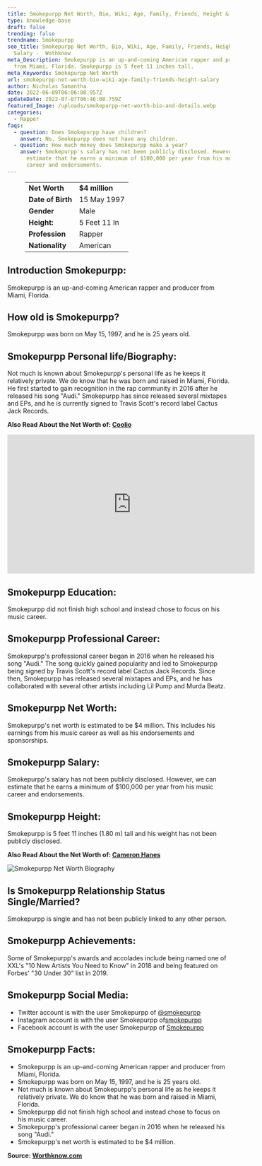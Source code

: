 ```yaml
---
title: Smokepurpp Net Worth, Bio, Wiki, Age, Family, Friends, Height & Salary
type: knowledge-base
draft: false
trending: false
trendname: Smokepurpp
seo_title: Smokepurpp Net Worth, Bio, Wiki, Age, Family, Friends, Height &
  Salary -  Wothknow
meta_Description: Smokepurpp is an up-and-coming American rapper and producer
  from Miami, Florida. Smokepurpp is 5 feet 11 inches tall.
meta_Keywords: Smokepurpp Net Worth
url: smokepurpp-net-worth-bio-wiki-age-family-friends-height-salary
author: Nicholas Samantha
date: 2022-06-09T06:06:00.957Z
updateDate: 2022-07-07T06:46:08.759Z
featured_Image: /uploads/smokepurpp-net-worth-bio-and-details.webp
categories:
  - Rapper
faqs:
  - question: Does Smokepurpp have children?
    answer: No, Smokepurpp does not have any children.
  - question: How much money does Smokepurpp make a year?
    answer: Smokepurpp's salary has not been publicly disclosed. However, we can
      estimate that he earns a minimum of $100,000 per year from his music
      career and endorsements.
---
```

<figure class="wp-block-table is-style-stripes">
  <table>
    <tbody>
      <tr>
        <td>
          <strong>Net Worth</strong>
        </td>
        <td>
          <strong>$4 million</strong>
        </td>
      </tr>
      <tr>
        <td>
          <strong>Date of Birth</strong>
        </td>
        <td>15 May 1997</td>
      </tr>
      <tr>
        <td>
          <strong>Gender</strong>
        </td>
        <td>Male</td>
      </tr>
      <tr>
        <td>
          <strong>Height:</strong>
        </td>
        <td>5 Feet 11 In</td>
      </tr>
      <tr>
        <td>
          <strong>Profession</strong>
        </td>
        <td>Rapper</td>
      </tr>
      <tr>
        <td>
          <strong>Nationality</strong>
        </td>
        <td>American</td>
      </tr>
    </tbody>
  </table>
</figure>

## **Introduction Smokepurpp:**

Smokepurpp is an up-and-coming American rapper and producer from Miami, Florida. 

## **How old is Smokepurpp?**

Smokepurpp was born on May 15, 1997, and he is 25 years old.

## **Smokepurpp Personal life/Biography:**

Not much is known about Smokepurpp's personal life as he keeps it relatively private. We do know that he was born and raised in Miami, Florida. He first started to gain recognition in the rap community in 2016 after he released his song "Audi." Smokepurpp has since released several mixtapes and EPs, and he is currently signed to Travis Scott's record label Cactus Jack Records.

**Also Read About the Net Worth of: <a href="https://worthknow.com/coolio-net-worth-bio-age-family-friends-height-salary/" target="_blank" rel="noopener">Coolio</a>**

<iframe width="560" height="315" src="https://www.youtube.com/embed/COcACPRXSC8" title="YouTube video player" frameborder="0" allow="accelerometer; autoplay; clipboard-write; encrypted-media; gyroscope; picture-in-picture" allowfullscreen></iframe>

## **Smokepurpp Education:**

Smokepurpp did not finish high school and instead chose to focus on his music career.

## **Smokepurpp Professional Career:**

Smokepurpp's professional career began in 2016 when he released his song "Audi." The song quickly gained popularity and led to Smokepurpp being signed by Travis Scott's record label Cactus Jack Records. Since then, Smokepurpp has released several mixtapes and EPs, and he has collaborated with several other artists including Lil Pump and Murda Beatz. 

## **Smokepurpp Net Worth:**

Smokepurpp's net worth is estimated to be $4 million. This includes his earnings from his music career as well as his endorsements and sponsorships. 

## **Smokepurpp Salary:**

Smokepurpp's salary has not been publicly disclosed. However, we can estimate that he earns a minimum of $100,000 per year from his music career and endorsements. 

## **Smokepurpp Height:**

Smokepurpp is 5 feet 11 inches (1.80 m) tall and his weight has not been publicly disclosed.

**Also Read About the Net Worth of: <a href="https://worthknow.com/cameron-hanes-net-worth-bio-wiki-age-family-friends-height-salary/" target="_blank" rel="noopener">Cameron Hanes</a>**

![Smokepurpp Net Worth Biography](/uploads/smokepurpp-net-worth-.webp)

## **Is Smokepurpp Relationship Status Single/Married?**

Smokepurpp is single and has not been publicly linked to any other person. 

## **Smokepurpp Achievements:**

Some of Smokepurpp's awards and accolades include being named one of XXL's "10 New Artists You Need to Know" in 2018 and being featured on Forbes' "30 Under 30" list in 2019.

## **Smokepurpp Social Media:**

* Twitter account is with the user Smokepurpp of <a href="https://twitter.com/smokepurpp" target="_blank" rel="nofollow" rel="noopener">@smokepurpp</a>
* Instagram account is with the user Smokepurpp of<a href="https://www.instagram.com/smokepurpp/" target="_blank" rel="nofollow" rel="noopener">smokepurpp</a>
* Facebook account is with the user Smokepurpp of <a href="https://www.facebook.com/officialpurpp" target="_blank" rel="nofollow" rel="noopener">Smokepurpp</a>

## **Smokepurpp Facts:**

* Smokepurpp is an up-and-coming American rapper and producer from Miami, Florida.
* Smokepurpp was born on May 15, 1997, and he is 25 years old.
* Not much is known about Smokepurpp's personal life as he keeps it relatively private. We do know that he was born and raised in Miami, Florida. 
* Smokepurpp did not finish high school and instead chose to focus on his music career.
* Smokepurpp's professional career began in 2016 when he released his song "Audi."
* Smokepurpp's net worth is estimated to be $4 million.

**Source: <a href="https://worthknow.com/" target="_blank" rel="noopener">Worthknow.com</a>**